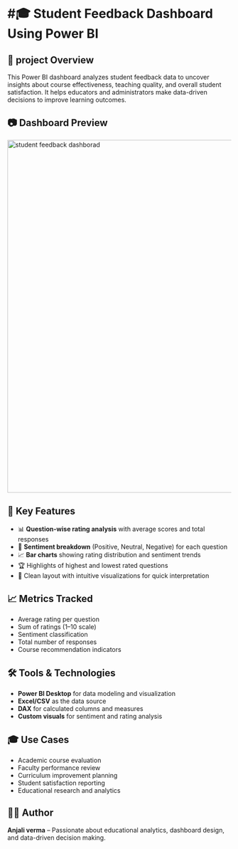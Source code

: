 # #🎓 Student Feedback Dashboard Using Power BI
## 📘 project  Overview
This Power BI dashboard analyzes student feedback data to uncover insights about course effectiveness, teaching quality, and overall student satisfaction. It helps educators and administrators make data-driven decisions to improve learning outcomes.

## 📷 Dashboard Preview
<img width="1441" height="793" alt="student feedback dashborad" src="https://github.com/user-attachments/assets/e72f2f11-e195-4bff-9866-55c99bdc1070" />


## 🎯 Key Features
- 📊 **Question-wise rating analysis** with average scores and total responses  
- 🧠 **Sentiment breakdown** (Positive, Neutral, Negative) for each question  
- 📈 **Bar charts** showing rating distribution and sentiment trends  
- 🏆 Highlights of highest and lowest rated questions  
- 🎨 Clean layout with intuitive visualizations for quick interpretation

## 📈 Metrics Tracked
- Average rating per question  
- Sum of ratings (1–10 scale)  
- Sentiment classification
-  Total number of responses  
- Course recommendation indicators

## 🛠️ Tools & Technologies
- **Power BI Desktop** for data modeling and visualization  
- **Excel/CSV** as the data source  
- **DAX** for calculated columns and measures  
- **Custom visuals** for sentiment and rating analysis

## 🎓 Use Cases
- Academic course evaluation  
- Faculty performance review  
- Curriculum improvement planning  
- Student satisfaction reporting  
- Educational research and analytics

## 🙋‍♂️ Author
**Anjali verma** – Passionate about educational analytics, dashboard design, and data-driven decision making.  
